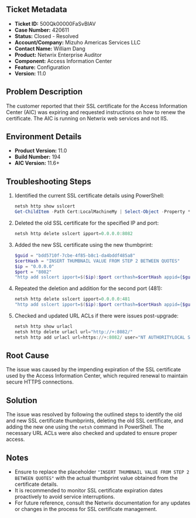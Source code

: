 ## Ticket Metadata
- **Ticket ID:** 500Qk00000FaSvBIAV
- **Case Number:** 420611
- **Status:** Closed - Resolved
- **Account/Company:** Mizuho Americas Services LLC
- **Contact Name:** William Dang
- **Product:** Netwrix Enterprise Auditor
- **Component:** Access Information Center
- **Feature:** Configuration
- **Version:** 11.0

## Problem Description
The customer reported that their SSL certificate for the Access Information Center (AIC) was expiring and requested instructions on how to renew the certificate. The AIC is running on Netwrix web services and not IIS.

## Environment Details
- **Product Version:** 11.0
- **Build Number:** 194
- **AIC Version:** 11.6+

## Troubleshooting Steps
1. Identified the current SSL certificate details using PowerShell:
   ```powershell
   netsh http show sslcert
   Get-ChildItem -Path Cert:LocalMachineMy | Select-Object -Property * | Sort-Object NotAfter -Descending | Format-Table Thumbprint, Subject, FriendlyName, NotAfter -AutoSize
   ```
2. Deleted the old SSL certificate for the specified IP and port:
   ```powershell
   netsh http delete sslcert ipport=0.0.0.0:8082
   ```
3. Added the new SSL certificate using the new thumbprint:
   ```powershell
   $guid = "bdd5710f-7cbe-4f85-b8c1-da4bddf485a8"
   $certHash = "INSERT THUMBNAIL VALUE FROM STEP 2 BETWEEN QUOTES"
   $ip = "0.0.0.0"
   $port = "8082"
   "http add sslcert ipport=$($ip):$port certhash=$certHash appid={$guid}" | netsh
   ```
4. Repeated the deletion and addition for the second port (481):
   ```powershell
   netsh http delete sslcert ipport=0.0.0.0:481
   "http add sslcert ipport=$($ip):$port certhash=$certHash appid={$guid}" | netsh
   ```
5. Checked and updated URL ACLs if there were issues post-upgrade:
   ```powershell
   netsh http show urlacl
   netsh http delete urlacl url="http://+:8082/"
   netsh http add urlacl url=https://+:8082/ user="NT AUTHORITYLOCAL SERVICE" listen=yes delegate=no
   ```

## Root Cause
The issue was caused by the impending expiration of the SSL certificate used by the Access Information Center, which required renewal to maintain secure HTTPS connections.

## Solution
The issue was resolved by following the outlined steps to identify the old and new SSL certificate thumbprints, deleting the old SSL certificate, and adding the new one using the `netsh` command in PowerShell. The necessary URL ACLs were also checked and updated to ensure proper access.

## Notes
- Ensure to replace the placeholder `"INSERT THUMBNAIL VALUE FROM STEP 2 BETWEEN QUOTES"` with the actual thumbprint value obtained from the certificate details.
- It is recommended to monitor SSL certificate expiration dates proactively to avoid service interruptions.
- For future reference, consult the Netwrix documentation for any updates or changes in the process for SSL certificate management.